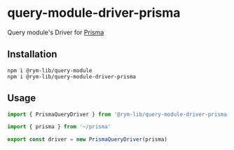# query-module-driver-prisma

Query module's Driver for [Prisma](https://prisma.io/)

## Installation

```
npm i @rym-lib/query-module
npm i @rym-lib/query-module-driver-prisma
```

## Usage

```ts
import { PrismaQueryDriver } from '@rym-lib/query-module-driver-prisma'

import { prisma } from '~/prisma'

export const driver = new PrismaQueryDriver(prisma)
```
